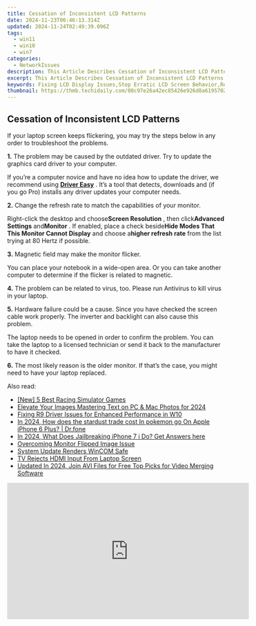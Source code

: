 ```yaml
---
title: Cessation of Inconsistent LCD Patterns
date: 2024-11-23T06:46:13.314Z
updated: 2024-11-24T02:49:39.096Z
tags:
  - win11
  - win10
  - win7
categories:
  - NetworkIssues
description: This Article Describes Cessation of Inconsistent LCD Patterns
excerpt: This Article Describes Cessation of Inconsistent LCD Patterns
keywords: Fixing LCD Display Issues,Stop Erratic LCD Screen Behavior,Resolving Uneven LCD Image Quality,Eradicating Inconsistency in LCD Output,Improve Stability of LCD Patterns,Reducing Fluctuations on LCD Screens,Enhancing Consistency in Display Panels
thumbnail: https://thmb.techidaily.com/80c97e26a42ec85426e926d8a619570205ae66ef3c841d342bad4a1013bf8d86.jpg
---
```


## Cessation of Inconsistent LCD Patterns

 If your laptop screen keeps flickering, you may try the steps below in any order to troubleshoot the problems.

**1.** The problem may be caused by the outdated driver. Try to update the graphics card driver to your computer.

 If you’re a computer novice and have no idea how to update the driver, we recommend using [**Driver Easy**](https://tools.techidaily.com/drivereasy/download/) . It’s a tool that detects, downloads and (if you go Pro) installs any driver updates your computer needs.

**2.** Change the refresh rate to match the capabilities of your monitor.

 Right-click the desktop and choose**Screen Resolution** , then click**Advanced Settings** and**Monitor** . If enabled, place a check beside**Hide Modes That This Monitor Cannot Display** and choose a**higher refresh rate** from the list trying at 80 Hertz if possible.

**3.** Magnetic field may make the monitor flicker.

 You can place your notebook in a wide-open area. Or you can take another computer to determine if the flicker is related to magnetic.

**4.** The problem can be related to virus, too. Please run Antivirus to kill virus in your laptop.

**5.** Hardware failure could be a cause. Since you have checked the screen cable work properly. The inverter and backlight can also cause this problem.

 The laptop needs to be opened in order to confirm the problem. You can take the laptop to a licensed technician or send it back to the manufacturer to have it checked.

**6.** The most likely reason is the older monitor. If that’s the case, you might need to have your laptop replaced.

<ins class="adsbygoogle"
     style="display:block"
     data-ad-format="autorelaxed"
     data-ad-client="ca-pub-7571918770474297"
     data-ad-slot="1223367746"></ins>

<ins class="adsbygoogle"
     style="display:block"
     data-ad-client="ca-pub-7571918770474297"
     data-ad-slot="8358498916"
     data-ad-format="auto"
     data-full-width-responsive="true"></ins>

<span class="atpl-alsoreadstyle">Also read:</span>
<div><ul>
<li><a href="https://remote-screen-capture.techidaily.com/new-5-best-racing-simulator-games/"><u>[New] 5 Best Racing Simulator Games</u></a></li>
<li><a href="https://fox-glue.techidaily.com/elevate-your-images-mastering-text-on-pc-and-mac-photos-for-2024/"><u>Elevate Your Images Mastering Text on PC & Mac Photos for 2024</u></a></li>
<li><a href="https://network-issues.techidaily.com/fixing-r9-driver-issues-for-enhanced-performance-in-w10/"><u>Fixing R9 Driver Issues for Enhanced Performance in W10</u></a></li>
<li><a href="https://ios-pokemon-go.techidaily.com/in-2024-how-does-the-stardust-trade-cost-in-pokemon-go-on-apple-iphone-6-plus-drfone-by-drfone-virtual-ios/"><u>In 2024, How does the stardust trade cost In pokemon go On Apple iPhone 6 Plus? | Dr.fone</u></a></li>
<li><a href="https://ios-unlock.techidaily.com/in-2024-what-does-jailbreaking-iphone-7-i-do-get-answers-here-by-drfone-ios/"><u>In 2024, What Does Jailbreaking iPhone 7 i Do? Get Answers here</u></a></li>
<li><a href="https://network-issues.techidaily.com/overcoming-monitor-flipped-image-issue/"><u>Overcoming Monitor Flipped Image Issue</u></a></li>
<li><a href="https://network-issues.techidaily.com/system-update-renders-wincom-safe/"><u>System Update Renders WinCOM Safe</u></a></li>
<li><a href="https://network-issues.techidaily.com/tv-rejects-hdmi-input-from-laptop-screen/"><u>TV Rejects HDMI Input From Laptop Screen</u></a></li>
<li><a href="https://smart-video-editing.techidaily.com/updated-in-2024-join-avi-files-for-free-top-picks-for-video-merging-software/"><u>Updated In 2024, Join AVI Files for Free Top Picks for Video Merging Software</u></a></li>
</ul></div>

<!-- affiliate ads begin -->
<iframe width="560" height="315" src="https://www.youtube.com/embed/DBMTAJBx-X4?si=sje5pFJXiHzJJGbP&autoplay=1" title="YouTube video player" frameborder="0" allow="accelerometer; autoplay; clipboard-write; encrypted-media; gyroscope; picture-in-picture; web-share" referrerpolicy="strict-origin-when-cross-origin" allowfullscreen></iframe>
<!-- affiliate ads end -->

